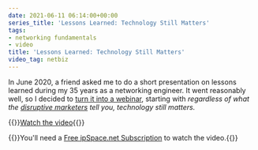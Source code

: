 ```yaml
---
date: 2021-06-11 06:14:00+00:00
series_title: 'Lessons Learned: Technology Still Matters'
tags:
- networking fundamentals
- video
title: 'Lessons Learned: Technology Still Matters'
video_tag: netbiz
---
```

In June 2020, a friend asked me to do a short presentation on lessons learned during my 35 years as a networking engineer. It went reasonably well, so I decided to [turn it into a webinar](https://my.ipspace.net/bin/list?id=NetBiz#LL), starting with _regardless of what the [disruptive marketers](https://blog.ipspace.net/2019/10/the-cost-of-disruptiveness-and.html) tell you, technology still matters._

{{<jump>}}[Watch the video](https://my.ipspace.net/bin/get/NetBiz/L1%20-%20Technology%20Still%20Matters.mp4?doccode=NetBiz){{</jump>}}

{{<note free>}}You'll need a [Free ipSpace.net Subscription](https://www.ipspace.net/Subscription/Free) to watch the video.{{</note>}}

